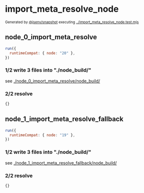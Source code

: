 # import_meta_resolve_node

<sub>
  Generated by <a href="https://github.com/jsenv/core/tree/main/packages/independent/snapshot">@jsenv/snapshot</a> executing <a href="../import_meta_resolve_node.test.mjs">../import_meta_resolve_node.test.mjs</a>
</sub>

## node_0_import_meta_resolve

```js
run({
  runtimeCompat: { node: "20" },
})
```

### 1/2 write 3 files into "./node_build/"

see [./node_0_import_meta_resolve/node_build/](./node_0_import_meta_resolve/node_build/)

### 2/2 resolve

```js
{}
```

## node_1_import_meta_resolve_fallback

```js
run({
  runtimeCompat: { node: "19" },
})
```

### 1/2 write 3 files into "./node_build/"

see [./node_1_import_meta_resolve_fallback/node_build/](./node_1_import_meta_resolve_fallback/node_build/)

### 2/2 resolve

```js
{}
```